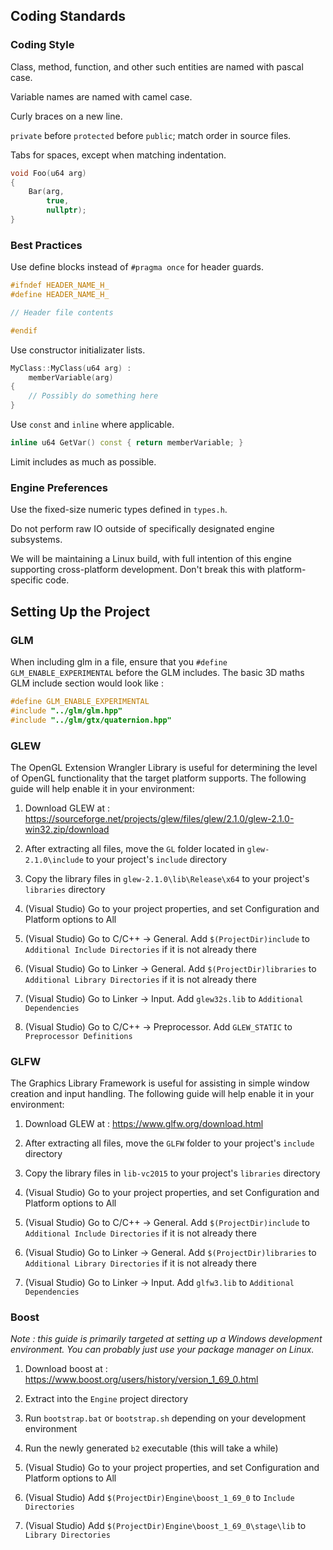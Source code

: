 ## Coding Standards

### Coding Style

Class, method, function, and other such entities are named with pascal case.

Variable names are named with camel case.

Curly braces on a new line.

`private` before `protected` before `public`; match order in source files.

Tabs for spaces, except when matching indentation.

```cpp
void Foo(u64 arg)
{
	Bar(arg,
	    true,
	    nullptr);
}
```

### Best Practices

Use define blocks instead of `#pragma once` for header guards.

```cpp
#ifndef HEADER_NAME_H_
#define HEADER_NAME_H_

// Header file contents

#endif
```

Use constructor initializater lists.

```cpp
MyClass::MyClass(u64 arg) :
	memberVariable(arg)
{
	// Possibly do something here
}
```

Use `const` and `inline` where applicable.

```cpp
inline u64 GetVar() const { return memberVariable; }
```

Limit includes as much as possible.

### Engine Preferences

Use the fixed-size numeric types defined in `types.h`.

Do not perform raw IO outside of specifically designated engine subsystems.

We will be maintaining a Linux build, with full intention of this engine supporting cross-platform development. Don't break this with platform-specific code.

## Setting Up the Project

### GLM

When including glm in a file, ensure that you `#define GLM_ENABLE_EXPERIMENTAL` before the GLM includes. The basic 3D maths GLM include section would look like :

```cpp
#define GLM_ENABLE_EXPERIMENTAL
#include "../glm/glm.hpp"
#include "../glm/gtx/quaternion.hpp"
```

### GLEW

The OpenGL Extension Wrangler Library is useful for determining the level of OpenGL functionality that the target platform supports. The following guide will help enable it in your environment:

1. Download GLEW at : https://sourceforge.net/projects/glew/files/glew/2.1.0/glew-2.1.0-win32.zip/download

2. After extracting all files, move the `GL` folder located in `glew-2.1.0\include` to your project's `include` directory

3. Copy the library files in `glew-2.1.0\lib\Release\x64` to your project's `libraries` directory

4. (Visual Studio) Go to your project properties, and set Configuration and Platform options to All

5. (Visual Studio) Go to C/C++ -> General. Add `$(ProjectDir)include` to `Additional Include Directories` if it is not already there

6. (Visual Studio) Go to Linker -> General. Add `$(ProjectDir)libraries` to `Additional Library Directories` if it is not already there

7. (Visual Studio) Go to Linker -> Input. Add `glew32s.lib` to `Additional Dependencies`

8. (Visual Studio) Go to C/C++ -> Preprocessor. Add `GLEW_STATIC` to `Preprocessor Definitions`

### GLFW

The Graphics Library Framework is useful for assisting in simple window creation and input handling. The following guide will help enable it in your environment:

1. Download GLEW at : https://www.glfw.org/download.html

2. After extracting all files, move the `GLFW` folder to your project's `include` directory

3. Copy the library files in `lib-vc2015` to your project's `libraries` directory

4. (Visual Studio) Go to your project properties, and set Configuration and Platform options to All

5. (Visual Studio) Go to C/C++ -> General. Add `$(ProjectDir)include` to `Additional Include Directories` if it is not already there

6. (Visual Studio) Go to Linker -> General. Add `$(ProjectDir)libraries` to `Additional Library Directories` if it is not already there

7. (Visual Studio) Go to Linker -> Input. Add `glfw3.lib` to `Additional Dependencies`

### Boost

_Note : this guide is primarily targeted at setting up a Windows development environment. You can probably just use your package manager on Linux._

1. Download boost at : https://www.boost.org/users/history/version_1_69_0.html

2. Extract into the `Engine` project directory

3. Run `bootstrap.bat` or `bootstrap.sh` depending on your development environment

4. Run the newly generated `b2` executable (this will take a while)

5. (Visual Studio) Go to your project properties, and set Configuration and Platform options to All

6. (Visual Studio) Add `$(ProjectDir)Engine\boost_1_69_0` to `Include Directories`

7. (Visual Studio) Add `$(ProjectDir)Engine\boost_1_69_0\stage\lib` to `Library Directories`

